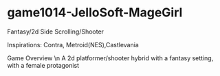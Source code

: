 # game1014-JelloSoft-MageGirl
Fantasy/2d Side Scrolling/Shooter


Inspirations: Contra, Metroid(NES),Castlevania

Game Overview
\n A 2d platformer/shooter hybrid with a fantasy setting, with a female protagonist
